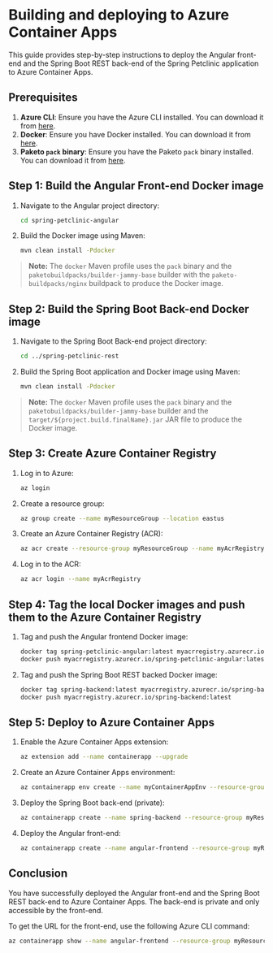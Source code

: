 # Building and deploying to Azure Container Apps

This guide provides step-by-step instructions to deploy the Angular front-end and the Spring Boot REST back-end of the Spring Petclinic application to Azure Container Apps.

## Prerequisites

1. **Azure CLI**: Ensure you have the Azure CLI installed. You can download it from [here](https://docs.microsoft.com/en-us/cli/azure/install-azure-cli).
2. **Docker**: Ensure you have Docker installed. You can download it from [here](https://docs.docker.com/get-docker/).
3. **Paketo `pack` binary**: Ensure you have the Paketo `pack` binary installed. You can download it from [here](https://buildpacks.io/docs/tools/pack/).

## Step 1: Build the Angular Front-end Docker image

1. Navigate to the Angular project directory:
    ```bash
    cd spring-petclinic-angular
    ```

2. Build the Docker image using Maven:
    ```bash
    mvn clean install -Pdocker
    ```

> **Note:** The `docker` Maven profile uses the `pack` binary and the `paketobuildpacks/builder-jammy-base` builder with the `paketo-buildpacks/nginx` buildpack to produce the Docker image.

## Step 2: Build the Spring Boot Back-end Docker image

1. Navigate to the Spring Boot Back-end project directory:
    ```bash
    cd ../spring-petclinic-rest
    ```

2. Build the Spring Boot application and Docker image using Maven:
    ```bash
    mvn clean install -Pdocker
    ```

> **Note:** The `docker` Maven profile uses the `pack` binary and the `paketobuildpacks/builder-jammy-base` builder and the `target/${project.build.finalName}.jar` JAR file to produce the Docker image.

## Step 3: Create Azure Container Registry

1. Log in to Azure:
    ```bash
    az login
    ```

2. Create a resource group:
    ```bash
    az group create --name myResourceGroup --location eastus
    ```

3. Create an Azure Container Registry (ACR):
    ```bash
    az acr create --resource-group myResourceGroup --name myAcrRegistry --sku Basic
    ```

4. Log in to the ACR:
    ```bash
    az acr login --name myAcrRegistry
    ```

## Step 4: Tag the local Docker images and push them to the Azure Container Registry

1. Tag and push the Angular frontend Docker image:
    ```bash
    docker tag spring-petclinic-angular:latest myacrregistry.azurecr.io
    docker push myacrregistry.azurecr.io/spring-petclinic-angular:latest
   ```

2. Tag and push the Spring Boot REST backed Docker image:
    ```bash
    docker tag spring-backend:latest myacrregistry.azurecr.io/spring-backend:latest
    docker push myacrregistry.azurecr.io/spring-backend:latest
    ```

## Step 5: Deploy to Azure Container Apps

1. Enable the Azure Container Apps extension:
    ```bash
    az extension add --name containerapp --upgrade
    ```

2. Create an Azure Container Apps environment:
    ```bash
    az containerapp env create --name myContainerAppEnv --resource-group myResourceGroup --location eastus
    ```

3. Deploy the Spring Boot back-end (private):
    ```bash
    az containerapp create --name spring-backend --resource-group myResourceGroup --environment myContainerAppEnv --image myacrregistry.azurecr.io/spring-backend:latest --target-port 8080 --ingress 'internal'
    ```

4. Deploy the Angular front-end:
    ```bash
    az containerapp create --name angular-frontend --resource-group myResourceGroup --environment myContainerAppEnv --image myacrregistry.azurecr.io/angular-frontend:latest --target-port 80 --ingress 'external' --env-vars REST_API_URL=http://spring-backend:8080/petclinic/api/
    ```

## Conclusion

You have successfully deployed the Angular front-end and the Spring Boot REST back-end to Azure Container Apps. The back-end is private and only accessible by the front-end.

To get the URL for the front-end, use the following Azure CLI command:
```bash
az containerapp show --name angular-frontend --resource-group myResourceGroup --query properties.configuration.ingress.fqdn
```
